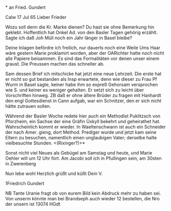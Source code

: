 <Brief>* an Fried. Gundert

 Calw 17 Jul 65
Lieber Frieder

Wozu soll denn die Kr. Marke dienen? Du hast sie ohne Bemerkung hin geklebt. Hoffentlich hat Onkel Ad. von den Basler Tagen gehörig erzählt. Sagte ich daß Joh Müll noch ein Jahr länger in Basel bleibe?

Deine Inlagen befördre ich freilich, nur dauerts noch eine Weile Ums Haar wäre gestern Marie proklamirt worden, aber der OARichter hatte noch nicht alle Papiere beisammen. Es sind das Formalitäten vor denen unser einem graust. Die Preussen machen das schneller ab.

Sam dessen Brief ich mitschicke hat jetzt eine neue Lehrzeit. Die erste hat er nicht so gut bestanden als Insp erwartete, denn wie dieser zu Frau Pf Wurm in Basel sagte, keiner habe ihm so expreß Gehorsam versprochen wie S. und keiner es weniger gehalten. Er setzt sich zu leicht über Vorschriften hinweg. ZB daß er ohne ältere Brüder zu fragen mit Hanhardt den engl Gottesdienst in Cann aufgab, war ein Schnitzer, den er sich nicht hätte zutrauen sollen.

Während der Basler Woche redete hier auch ein Methodist Puklitzsch von Pforzheim, ein Sachse der eine Gräfin Üxkyll bekehrt und geheirathet hat. Wahrscheinlich kommt er wieder. In Waeltenschwann ist auch ein Schneider der nach Amer. gieng, dort Method. Prediger wurde und jetzt kam seine Eltern zu besuchen, namentlich einen unglaubigen Vater; derselbe halte vielbesuchte Stunden. <(Rixinger?)>*

Sonst nicht viel Neues als Gebügel am Samstag und heute, und Marie Oehler will um 12 Uhr fort. Am Jacobi soll ich in Pfullingen sein, am 30sten in Zwerenberg

Nun lebe wohl
 Herzlich grüßt und küßt Dein V.

1Friedrich Gundert

NB Tante Uranie fragt ob von eurem Bild kein Abdruck mehr zu haben sei. Von unserm könnte man bei Brandseph auch wieder 12 bestellen, die Nro der unsern ist 13074 HGdt
